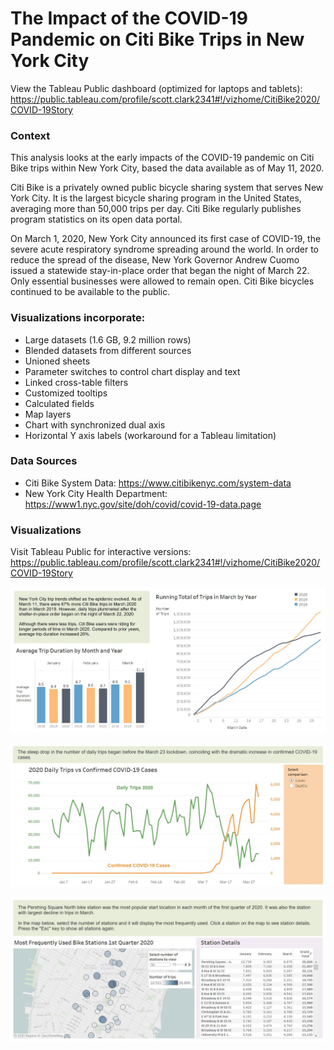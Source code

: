 # The Impact of the COVID-19 Pandemic on Citi Bike Trips in New York City 

View the Tableau Public dashboard (optimized for laptops and tablets): 
https://public.tableau.com/profile/scott.clark2341#!/vizhome/CitiBike2020/COVID-19Story 

### Context

This analysis looks at the early impacts of the COVID-19 pandemic on Citi Bike trips within New York City, based the data available as of May 11, 2020.

Citi Bike is a privately owned public bicycle sharing system that serves New York City. It is the largest bicycle sharing program in the United States, averaging more than 50,000 trips per day. Citi Bike regularly publishes program statistics on its open data portal.

On March 1, 2020, New York City announced its first case of COVID-19, the severe acute respiratory syndrome spreading around the world. In order to reduce the spread of the disease, New York Governor Andrew Cuomo issued a statewide stay-in-place order that began the night of March 22. Only essential businesses were allowed to remain open. Citi Bike bicycles continued to be available to the public. 

### Visualizations incorporate:
- Large datasets (1.6 GB, 9.2 million rows)
- Blended datasets from different sources
- Unioned sheets
- Parameter switches to control chart display and text
- Linked cross-table filters
- Customized tooltips
- Calculated fields
- Map layers
- Chart with synchronized dual axis
- Horizontal Y axis labels (workaround for a Tableau limitation)

### Data Sources
- Citi Bike System Data: https://www.citibikenyc.com/system-data
- New York City Health Department: https://www1.nyc.gov/site/doh/covid/covid-19-data.page

### Visualizations
Visit Tableau Public for interactive versions: https://public.tableau.com/profile/scott.clark2341#!/vizhome/CitiBike2020/COVID-19Story

![Trip number and duration](Images/CB_Dash_1.JPG)

![COVID cases and deaths](Images/CB_Dash_2.JPG)

![Station map](Images/CB_Dash_3.JPG)
